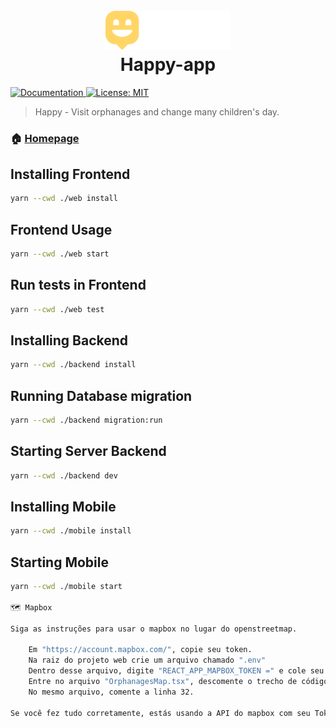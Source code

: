 <h1 align="center">
  <br>
  <a href="https://github.com/carloshilner/happy-app/"><img src="https://raw.githubusercontent.com/carloshilner/happy-app/master/web/src/images/logo.svg" alt="Happy-app " width="200"></a>
  <br>
  Happy-app 
  <br>
</h1>
<p>
  
  <a href="web/LICENSE" target="_blank">
    <img alt="Documentation" src="https://img.shields.io/badge/documentation-yes-brightgreen.svg" />
  </a>
  <a href="web/LICENSE" target="_blank">
    <img alt="License: MIT" src="https://img.shields.io/badge/License-MIT-yellow.svg" />
  </a>
  
</p>

> Happy - Visit orphanages and change many children's day.

### 🏠 [Homepage](https://github.com/carloshilner/happy-app)

## Installing Frontend

```sh
yarn --cwd ./web install
```

## Frontend Usage

```sh
yarn --cwd ./web start
```

## Run tests in Frontend

```sh
yarn --cwd ./web test
```

## Installing Backend

```sh
yarn --cwd ./backend install
```
## Running Database migration

```sh
yarn --cwd ./backend migration:run
```

## Starting Server Backend

```sh
yarn --cwd ./backend dev
```
## Installing Mobile

```sh
yarn --cwd ./mobile install
```

## Starting Mobile

```sh
yarn --cwd ./mobile start

🗺 Mapbox

Siga as instruções para usar o mapbox no lugar do openstreetmap.

    Em "https://account.mapbox.com/", copie seu token.
    Na raiz do projeto web crie um arquivo chamado ".env"
    Dentro desse arquivo, digite "REACT_APP_MAPBOX_TOKEN =" e cole seu token logo depois.
    Entre no arquivo "OrphanagesMap.tsx", descomente o trecho de código correspondente as linhas 34, 35 e 36.
    No mesmo arquivo, comente a linha 32.

Se você fez tudo corretamente, estás usando a API do mapbox com seu Token na página do mapa. 
